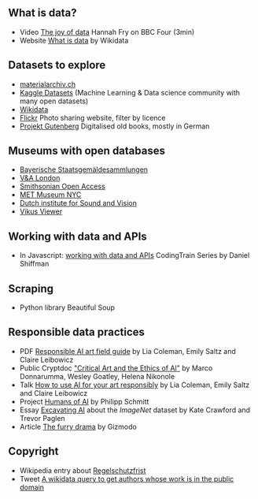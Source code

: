 ## What is data?

- Video [The joy of data](https://www.bbc.co.uk/programmes/p0418hfr) Hannah Fry on BBC Four (3min)
- Website [What is data](https://www.wikidata.org/wiki/Help:About_data) by Wikidata

## Datasets to explore

- [materialarchiv.ch](https://materialarchiv.ch/)
- [Kaggle Datasets](https://www.kaggle.com/datasets) (Machine Learning & Data science community with many open datasets)
- [Wikidata](https://www.wikidata.org/wiki/Wikidata:Main_Page)
- [Flickr](https://www.flickr.com/) Photo sharing website, filter by licence
- [Projekt Gutenberg](https://www.projekt-gutenberg.org/index.html) Digitalised old books, mostly in German

## Museums with open databases

- [Bayerische Staatsgemäldesammlungen](http://www.sammlung.pinakothek.de/en/)
- [V&A London](https://www.vam.ac.uk/collections?type=featured)
- [Smithsonian Open Access](https://www.si.edu/openaccess)
- [MET Museum NYC](https://www.metmuseum.org/about-the-met/policies-and-documents/open-access)
- [Dutch institute for Sound and Vision](https://open-images-browser.vercel.app/)
- [Vikus Viewer](https://vikusviewer.fh-potsdam.de/)

## Working with data and APIs

- In Javascript: [working with data and APIs](https://thecodingtrain.com/Courses/data-and-apis/) CodingTrain Series by Daniel Shiffman

## Scraping

- Python library Beautiful Soup

## Responsible data practices

- PDF [Responsible AI art field guide](https://www.partnershiponai.org/wp-content/uploads/2020/09/Partnership-on-AI-AI-Art-Field-Guide.pdf) by Lia Coleman, Emily Saltz and Claire Leibowicz
- Public Cryptdoc ["Critical Art and the Ethics of AI"](https://cryptpad.fr/pad/#/2/pad/view/H44naOgAhHBdcF2vb2HDKtCpWs0hV2sHML8yMKIp9I0/) by Marco Donnarumma, Wesley Goatley, Helena Nikonole
- Talk [How to use AI for your art responsibly](https://www.youtube.com/watch?v=d9zhw4FOXPc) by Lia Coleman, Emily Saltz and Claire Leibowicz
- Project [Humans of AI](https://humans-of.ai/editorial/) by Philipp Schmitt
- Essay [Excavating AI](https://excavating.ai/) about the *ImageNet* dataset by Kate Crawford and Trevor Paglen
- Article [The furry drama](https://gizmodo.com/the-internet-furry-drama-raising-big-questions-about-ar-1843412922) by Gizmodo

## Copyright

- Wikipedia entry about [Regelschutzfrist](https://de.wikipedia.org/wiki/Regelschutzfrist)
- Tweet [A wikidata query to get authors whose work is in the public domain](https://twitter.com/WikidataFacts/status/729073302652735488)
